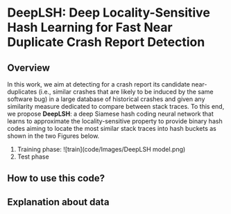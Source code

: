 # DeepLSH: Deep Locality-Sensitive Hash Learning for Fast Near Duplicate Crash Report Detection

## Overview
In this work, we aim at detecting for a crash report its candidate near-duplicates (i.e., similar crashes that are likely to be induced by the same software bug) in a large database of historical crashes and given any similarity measure dedicated to compare between stack traces. To this end, we propose **DeepLSH**: a deep Siamese hash coding neural network that learns to approximate the locality-sensitive property to provide binary hash codes aiming to locate the most similar stack traces into hash buckets as shown in the two Figures below.

1. Training phase:
![train](code/Images/DeepLSH model.png)
2. Test phase



## How to use this code?


## Explanation about data


